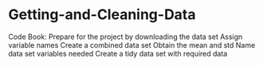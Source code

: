 # Getting-and-Cleaning-Data

Code Book:
  Prepare for the project by downloading the data set
  Assign variable names
  Create a combined data set
  Obtain the mean and std
  Name data set variables needed
  Create a tidy data set with required data
  
  
